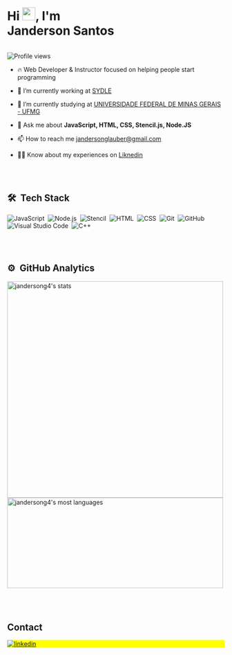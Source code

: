 <!--
<img align="right" height="590em" src="https://raw.githubusercontent.com/gist/jandersong4/c25f1029caa73e6420d1a9d02f0d3218/raw/e18a05c5b503fd3e24b7669abe2246e7409fd6b9/githubcard.svg"/>
-->

<h1 align="left" style="display: inline-block; width: 50%;">Hi <img src="https://raw.githubusercontent.com/kaueMarques/kaueMarques/master/hi.gif" height="30px">, I'm Janderson Santos</h1>
<p align="left"> <img src="https://komarev.com/ghpvc/?username=jandersong4&color=yellow" alt="Profile views" /> </p>

- 🔥 Web Developer & Instructor focused on helping people start programming 

- 🔭 I’m currently working at [SYDLE](https://www.sydle.com/br/)

- 📖 I’m currently studying at [UNIVERSIDADE FEDERAL DE MINAS GERAIS - UFMG](https://ufmg.br/)

- 💬 Ask me about **JavaScript, HTML, CSS, Stencil.js, Node.JS**

- 📫 How to reach me jandersonglauber@gmail.com

- 👨‍💻 Know about my experiences on [Liknedin](https://www.linkedin.com/in/jandersong4/)

<br><br>

## 🛠 &nbsp;Tech Stack

![JavaScript](https://img.shields.io/badge/-JavaScript-05122A?style=flat&logo=javascript)&nbsp;
![Node.js](https://img.shields.io/badge/-Node.js-05122A?style=flat&logo=node.js)&nbsp;
![Stencil](https://img.shields.io/badge/-Stencil-05122A?style=flat&logo=stencil)&nbsp;
![HTML](https://img.shields.io/badge/-HTML-05122A?style=flat&logo=HTML5)&nbsp;
![CSS](https://img.shields.io/badge/-CSS-05122A?style=flat&logo=CSS3&logoColor=1572B6)&nbsp;
![Git](https://img.shields.io/badge/-Git-05122A?style=flat&logo=git)&nbsp;
![GitHub](https://img.shields.io/badge/-GitHub-05122A?style=flat&logo=github)&nbsp;
![Visual Studio Code](https://img.shields.io/badge/-Visual%20Studio%20Code-05122A?style=flat&logo=visual-studio-code&logoColor=007ACC)&nbsp;
![C++](https://img.shields.io/badge/-C++-05122A?style=flat&logo=c++)&nbsp;

<br><br>

## ⚙️ &nbsp;GitHub Analytics

<p aling="left" >
<img width="500em"  src="https://github-readme-stats.vercel.app/api?username=jandersong4&show_icons=true&theme=vision-friendly-dark" alt="jandersong4's stats"/>
<img width="500em" height="209.7px" src="https://github-readme-stats.vercel.app/api/top-langs/?username=jandersong4&layout=compact&theme=vision-friendly-dark" alt="jandersong4's most languages"/>
</p>

<br><br>

## Contact

<p align="left" style="background:yellow">
<a href="https://linkedin.com/in/jandersong4" target="_blank">
  <img align="center" src="https://img.shields.io/badge/-jandersong4-05122A?style=flat&logo=linkedin" alt="linkedin"/>
</a>
</p>
